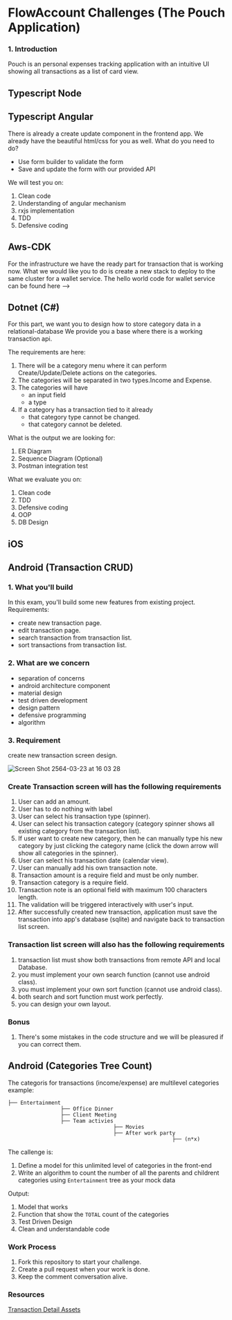 
# FlowAccount Challenges (The Pouch Application)

### 1. Introduction
Pouch is an personal expenses tracking application with an intuitive UI showing all transactions as a list of card view.

## Typescript Node

## Typescript Angular

There is already a create update component in the frontend app. We already have the beautiful html/css for you as well. What do you need to do?

- Use form builder to validate the form
- Save and update the form with our provided API

We will test you on:

1. Clean code
2. Understanding of angular mechanism
3. rxjs implementation
4. TDD
5. Defensive coding

## Aws-CDK

For the infrastructure we have the ready part for transaction that is working now.
What we would like you to do is create a new stack to deploy to the same cluster for a wallet service.
The hello world code for wallet service can be found here -->

## Dotnet (C#)

For this part, we want you to design how to store category data in a relational-database
We provide you a base where there is a working transaction api.

The requirements are here:

1. There will be a category menu where it can perform Create/Update/Delete actions on the categories.
2. The categories will be separated in two types.Income and Expense.
3. The categories will have
    - an input field
    - a type
4. If a category has a transaction tied to it already
   - that category type cannot be changed.
   - that category cannot be deleted.

What is the output we are looking for:

1. ER Diagram
2. Sequence Diagram (Optional)
3. Postman integration test

What we evaluate you on:

1. Clean code
2. TDD
3. Defensive coding
4. OOP
5. DB Design

## iOS

## Android (Transaction CRUD)

### 1. What you'll build
In this exam, you'll build some new features from existing project.
Requirements:
 - create new transaction page.
 - edit transaction page.
 - search transaction from transaction list.
 - sort transactions from transaction list.

### 2. What are we concern
- separation of concerns
- android architecture component
- material design
- test driven development
- design pattern
- defensive programming
- algorithm

### 3. Requirement
create new transaction screen design.

![Screen Shot 2564-03-23 at 16 03 28](https://user-images.githubusercontent.com/60771871/112121279-a82f8d80-8bf1-11eb-914e-1b7a13e63b7a.png)

### Create Transaction screen will has the following requirements
1. User can add an amount.
2. User has to do nothing with label
3. User can select his transaction type (spinner).
4. User can select his transaction category (category spinner shows all existing category from the transaction list).
5. If user want to create new category, then he can manually type his new category by just clicking the category name (click the down arrow will show all categories in the spinner).
6. User can select his transaction date (calendar view).
7. User can manually add his own transaction note.
8. Transaction amount is a require field and must be only number.
9. Transaction category is a require field.
10. Transaction note is an optional field with maximum 100 characters length.
11. The validation will be triggered interactively with user's input.
12. After successfully created new transaction, application must save the transaction into app's database (sqlite) and navigate back to transaction list screen.

### Transaction list screen will also has the following requirements
1. transaction list must show both transactions from remote API and local Database.
2. you must implement your own search function (cannot use android class).
3. you must implement your own sort function (cannot use android class).
4. both search and sort function must work perfectly.
5. you can design your own layout.

### Bonus
1. There's some mistakes in the code structure and we will be pleasured if you can correct them.

## Android (Categories Tree Count)
The categoris for transactions (income/expense) are multilevel categories
example:

```
├── Entertainment
                 ├── Office Dinner
                 ├── Client Meeting
                 ├── Team activies
                                  ├── Movies
                                  ├── After work party
                                                     ├── (n*x)
```                                                  

The callenge is:
1. Define a model for this unlimited level of categories in the front-end
2. Write an algorithm to count the number of all the parents and childrent categories using `Entertainment` tree as your mock data

Output: 
1. Model that works
2. Function that show the `TOTAL` count of the categories
3. Test Driven Design
4. Clean and understandable code

### Work Process
1. Fork this repository to start your challenge.
2. Create a pull request when your work is done.
3. Keep the comment conversation alive.

### Resources
[Transaction Detail Assets](https://drive.google.com/drive/folders/1hSuAjr5-MCaIGDt0JB9fPmkTv4XkV66x)
